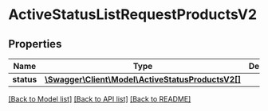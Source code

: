 # ActiveStatusListRequestProductsV2

## Properties
Name | Type | Description | Notes
------------ | ------------- | ------------- | -------------
**status** | [**\Swagger\Client\Model\ActiveStatusProductsV2[]**](ActiveStatusProductsV2.md) |  | [optional] 

[[Back to Model list]](../../README.md#documentation-for-models) [[Back to API list]](../../README.md#documentation-for-api-endpoints) [[Back to README]](../../README.md)

